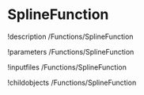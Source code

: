 <!-- MOOSE Documentation Stub: Remove this when content is added. -->

# SplineFunction
!description /Functions/SplineFunction

!parameters /Functions/SplineFunction

!inputfiles /Functions/SplineFunction

!childobjects /Functions/SplineFunction
